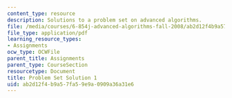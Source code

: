 ```yaml
---
content_type: resource
description: Solutions to a problem set on advanced algorithms.
file: /media/courses/6-854j-advanced-algorithms-fall-2008/ab2d12f4b9a57fa59e9a0909a36a31e6_solution1.pdf
file_type: application/pdf
learning_resource_types:
- Assignments
ocw_type: OCWFile
parent_title: Assignments
parent_type: CourseSection
resourcetype: Document
title: Problem Set Solution 1
uid: ab2d12f4-b9a5-7fa5-9e9a-0909a36a31e6
---
```

